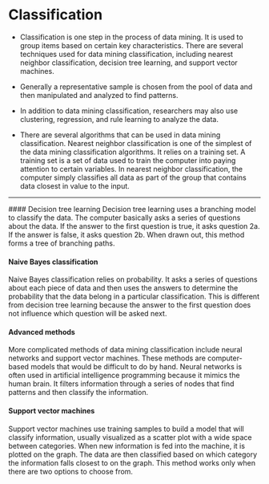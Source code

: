 Classification 	
===================
- Classification is one step in the process of data mining. It is used to group items based on certain key characteristics. There are several techniques used for data mining classification, including nearest neighbor classification, decision tree learning, and support vector machines.

- Generally a representative sample is chosen from the pool of data and then manipulated and analyzed to find patterns. 

- In addition to data mining classification, researchers may also use clustering, regression, and rule learning to analyze the data.

- There are several algorithms that can be used in data mining classification. Nearest neighbor classification is one of the simplest of the data mining classification algorithms. It relies on a training set. A training set is a set of data used to train the computer into paying attention to certain variables. In nearest neighbor classification, the computer simply classifies all data as part of the group that contains data closest in value to the input.

<hr>
#### Decision tree learning 
Decision tree learning uses a branching model to classify the data. The computer basically asks a series of questions about the data. If the answer to the first question is true, it asks question 2a. If the answer is false, it asks question 2b. When drawn out, this method forms a tree of branching paths.

#### Naive Bayes classification 
Naive Bayes classification relies on probability. It asks a series of questions about each piece of data and then uses the answers to determine the probability that the data belong in a particular classification. This is different from decision tree learning because the answer to the first question does not influence which question will be asked next.

#### Advanced methods
More complicated methods of data mining classification include neural networks and support vector machines. These methods are computer-based models that would be difficult to do by hand. Neural networks is often used in artificial intelligence programming because it mimics the human brain. It filters information through a series of nodes that find patterns and then classify the information.

#### Support vector machines 
Support vector machines use training samples to build a model that will classify information, usually visualized as a scatter plot with a wide space between categories. When new information is fed into the machine, it is plotted on the graph. The data are then classified based on which category the information falls closest to on the graph. This method works only when there are two options to choose from.

